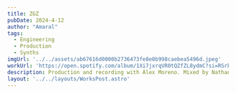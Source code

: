 ```yaml
---
title: ZGZ
pubDate: 2024-4-12
author: "Amaral"
tags:
  - Engineering
  - Production
  - Synths
imgUrl: '../../assets/ab67616d0000b2736473fe8e0b998caebea5496d.jpeg'
workUrl: 'https://open.spotify.com/album/1Xi7jxrqVR0tQZfZL8ydmC?si=RSrbXmOMRYaEzPsd0aGVyQ'
description: Production and recording with Álex Moreno. Mixed by Nathan Boddy, mastered by Vlado Meller.
layout: '../../layouts/WorksPost.astro'
---
```

